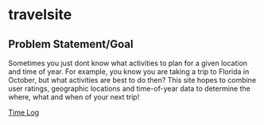 # travelsite
## Problem Statement/Goal
Sometimes you just dont know what activities to plan for a given location and time of year. For example, you know you are taking a trip to Florida in October, but what activities are best to do then? This site hopes to combine user ratings, geographic locations and time-of-year data to determine the where, what and when of your next trip!

[Time Log](../TimeLog.md)
